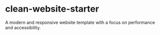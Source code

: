 # clean-website-starter
A modern and responsive website template with a focus on performance and accessibility.
